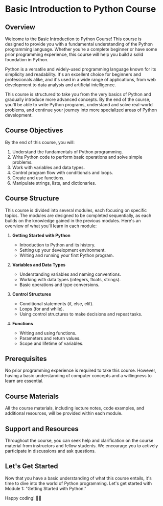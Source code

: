 # Basic Introduction to Python Course

## Overview

Welcome to the Basic Introduction to Python Course! This course is designed to provide you with a fundamental understanding of the Python programming language. Whether you're a complete beginner or have some prior programming experience, this course will help you build a solid foundation in Python.

Python is a versatile and widely-used programming language known for its simplicity and readability. It's an excellent choice for beginners and professionals alike, and it's used in a wide range of applications, from web development to data analysis and artificial intelligence.

This course is structured to take you from the very basics of Python and gradually introduce more advanced concepts. By the end of the course, you'll be able to write Python programs, understand and solve real-world problems, and continue your journey into more specialized areas of Python development.

## Course Objectives

By the end of this course, you will:

1. Understand the fundamentals of Python programming.
2. Write Python code to perform basic operations and solve simple problems.
3. Work with variables and data types.
4. Control program flow with conditionals and loops.
5. Create and use functions.
6. Manipulate strings, lists, and dictionaries.

## Course Structure

This course is divided into several modules, each focusing on specific topics. The modules are designed to be completed sequentially, as each builds on the knowledge gained in the previous modules. Here's an overview of what you'll learn in each module:

1. **Getting Started with Python**
   - Introduction to Python and its history.
   - Setting up your development environment.
   - Writing and running your first Python program.

2. **Variables and Data Types**
   - Understanding variables and naming conventions.
   - Working with data types (integers, floats, strings).
   - Basic operations and type conversions.

3. **Control Structures**
   - Conditional statements (if, else, elif).
   - Loops (for and while).
   - Using control structures to make decisions and repeat tasks.

4. **Functions**
   - Writing and using functions.
   - Parameters and return values.
   - Scope and lifetime of variables.

## Prerequisites

No prior programming experience is required to take this course. However, having a basic understanding of computer concepts and a willingness to learn are essential.

## Course Materials

All the course materials, including lecture notes, code examples, and additional resources, will be provided within each module.

## Support and Resources

Throughout the course, you can seek help and clarification on the course material from instructors and fellow students. We encourage you to actively participate in discussions and ask questions.

## Let's Get Started

Now that you have a basic understanding of what this course entails, it's time to dive into the world of Python programming. Let's get started with Module 1: "Getting Started with Python."

Happy coding! 🐍🚀
